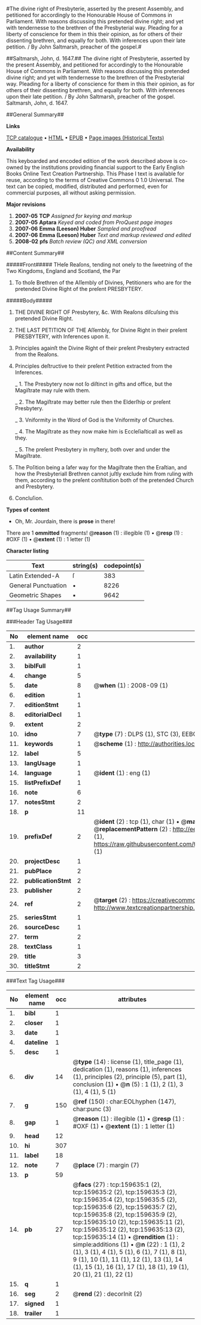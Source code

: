 #The divine right of Presbyterie, asserted by the present Assembly, and petitioned for accordingly to the Honourable House of Commons in Parliament. With reasons discussing this pretended divine right; and yet with tendernesse to the brethren of the Presbyterial way. Pleading for a liberty of conscience for them in this their opinion, as for others of their dissenting brethren, and equally for both. With inferences upon their late petition. / By John Saltmarsh, preacher of the gospel.#

##Saltmarsh, John, d. 1647.##
The divine right of Presbyterie, asserted by the present Assembly, and petitioned for accordingly to the Honourable House of Commons in Parliament. With reasons discussing this pretended divine right; and yet with tendernesse to the brethren of the Presbyterial way. Pleading for a liberty of conscience for them in this their opinion, as for others of their dissenting brethren, and equally for both. With inferences upon their late petition. / By John Saltmarsh, preacher of the gospel.
Saltmarsh, John, d. 1647.

##General Summary##

**Links**

[TCP catalogue](http://www.ota.ox.ac.uk/tcp/)  • 
[HTML](http://tei.it.ox.ac.uk/tcp/Texts-HTML/free/A93/A93581.html)  • 
[EPUB](http://tei.it.ox.ac.uk/tcp/Texts-EPUB/free/A93/A93581.epub) • 
[Page images (Historical Texts)](https://data.historicaltexts.jisc.ac.uk/view?pubId=eebo-99861397e&pageId=eebo-99861397e-159635-1)

**Availability**

This keyboarded and encoded edition of the
	       work described above is co-owned by the institutions
	       providing financial support to the Early English Books
	       Online Text Creation Partnership. This Phase I text is
	       available for reuse, according to the terms of Creative
	       Commons 0 1.0 Universal. The text can be copied,
	       modified, distributed and performed, even for
	       commercial purposes, all without asking permission.

**Major revisions**

1. __2007-05__ __TCP__ *Assigned for keying and markup*
1. __2007-05__ __Aptara__ *Keyed and coded from ProQuest page images*
1. __2007-06__ __Emma (Leeson) Huber__ *Sampled and proofread*
1. __2007-06__ __Emma (Leeson) Huber__ *Text and markup reviewed and edited*
1. __2008-02__ __pfs__ *Batch review (QC) and XML conversion*

##Content Summary##

#####Front#####
THeſe Reaſons, tending not onely
to the ſweetning of the Two
Kingdoms, England and Scotland, the
Par
1. To thoſe Brethren of the Aſſembly
of Divines,
Petitioners who are for the pretended
Divine Right of the preſent
PRESBYTERY.

#####Body#####

1. THE
DIVINE RIGHT
OF
Presbytery, &c. With Reaſons diſcuſsing this pretended
Divine Right.

1. THE LAST
PETITION OF THE
Aſſembly, for Divine Right in
their preſent PRESBYTERY,
with Inferences upon it.

1. Principles againſt the Divine Right
of their preſent Presbytery extracted
from the Reaſons.

1. Principles deſtructive to their preſent
Petition extracted from the
Inferences.

    _ 1. The Presbytery now not ſo diſtinct in gifts and office,
but the Magiſtrate may rule with them.

    _ 2. The Magiſtrate may better rule then the Elderſhip or
preſent Presbytery.

    _ 3. Vniformity in the Word of God is the Vniformity
of Churches.

    _ 4. The Magiſtrate as they now make him is Eccleſiaſticall as
well as they.

    _ 5. The preſent Presbytery in myſtery, both over and under
the Magiſtrate.

1. The Poſition being a ſafer way for the Magiſtrate then
the Eraſtian, and how the Presbyteriall Brethren
cannot juſtly exclude him from ruling with
them, according to the preſent conſtitution
both of the pretended Church
and Presbytery.

1. Concluſion.

**Types of content**

  * Oh, Mr. Jourdain, there is **prose** in there!

There are 1 **ommitted** fragments! 
 @__reason__ (1) : illegible (1)  •  @__resp__ (1) : #OXF (1)  •  @__extent__ (1) : 1 letter (1)

**Character listing**


|Text|string(s)|codepoint(s)|
|---|---|---|
|Latin Extended-A|ſ|383|
|General Punctuation|•|8226|
|Geometric Shapes|▪|9642|

##Tag Usage Summary##

###Header Tag Usage###

|No|element name|occ|attributes|
|---|---|---|---|
|1.|__author__|2||
|2.|__availability__|1||
|3.|__biblFull__|1||
|4.|__change__|5||
|5.|__date__|8| @__when__ (1) : 2008-09 (1)|
|6.|__edition__|1||
|7.|__editionStmt__|1||
|8.|__editorialDecl__|1||
|9.|__extent__|2||
|10.|__idno__|7| @__type__ (7) : DLPS (1), STC (3), EEBO-CITATION (1), PROQUEST (1), VID (1)|
|11.|__keywords__|1| @__scheme__ (1) : http://authorities.loc.gov/ (1)|
|12.|__label__|5||
|13.|__langUsage__|1||
|14.|__language__|1| @__ident__ (1) : eng (1)|
|15.|__listPrefixDef__|1||
|16.|__note__|6||
|17.|__notesStmt__|2||
|18.|__p__|11||
|19.|__prefixDef__|2| @__ident__ (2) : tcp (1), char (1)  •  @__matchPattern__ (2) : ([0-9\-]+):([0-9IVX]+) (1), (.+) (1)  •  @__replacementPattern__ (2) : http://eebo.chadwyck.com/downloadtiff?vid=$1&page=$2 (1), https://raw.githubusercontent.com/textcreationpartnership/Texts/master/tcpchars.xml#$1 (1)|
|20.|__projectDesc__|1||
|21.|__pubPlace__|2||
|22.|__publicationStmt__|2||
|23.|__publisher__|2||
|24.|__ref__|2| @__target__ (2) : https://creativecommons.org/publicdomain/zero/1.0/ (1), http://www.textcreationpartnership.org/docs/. (1)|
|25.|__seriesStmt__|1||
|26.|__sourceDesc__|1||
|27.|__term__|2||
|28.|__textClass__|1||
|29.|__title__|3||
|30.|__titleStmt__|2||


###Text Tag Usage###

|No|element name|occ|attributes|
|---|---|---|---|
|1.|__bibl__|1||
|2.|__closer__|1||
|3.|__date__|1||
|4.|__dateline__|1||
|5.|__desc__|1||
|6.|__div__|14| @__type__ (14) : license (1), title_page (1), dedication (1), reasons (1), inferences (1), principles (2), principle (5), part (1), conclusion (1)  •  @__n__ (5) : 1 (1), 2 (1), 3 (1), 4 (1), 5 (1)|
|7.|__g__|150| @__ref__ (150) : char:EOLhyphen (147), char:punc (3)|
|8.|__gap__|1| @__reason__ (1) : illegible (1)  •  @__resp__ (1) : #OXF (1)  •  @__extent__ (1) : 1 letter (1)|
|9.|__head__|12||
|10.|__hi__|307||
|11.|__label__|18||
|12.|__note__|7| @__place__ (7) : margin (7)|
|13.|__p__|59||
|14.|__pb__|27| @__facs__ (27) : tcp:159635:1 (2), tcp:159635:2 (2), tcp:159635:3 (2), tcp:159635:4 (2), tcp:159635:5 (2), tcp:159635:6 (2), tcp:159635:7 (2), tcp:159635:8 (2), tcp:159635:9 (2), tcp:159635:10 (2), tcp:159635:11 (2), tcp:159635:12 (2), tcp:159635:13 (2), tcp:159635:14 (1)  •  @__rendition__ (1) : simple:additions (1)  •  @__n__ (22) : 1 (1), 2 (1), 3 (1), 4 (1), 5 (1), 6 (1), 7 (1), 8 (1), 9 (1), 10 (1), 11 (1), 12 (1), 13 (1), 14 (1), 15 (1), 16 (1), 17 (1), 18 (1), 19 (1), 20 (1), 21 (1), 22 (1)|
|15.|__q__|1||
|16.|__seg__|2| @__rend__ (2) : decorInit (2)|
|17.|__signed__|1||
|18.|__trailer__|1||
